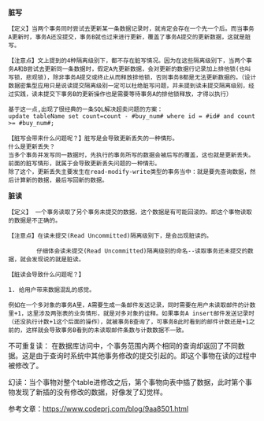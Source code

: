 

**脏写**

```
【定义】当两个事务同时尝试去更新某一条数据记录时，就肯定会存在一个先一个后。而当事务A更新时，事务A还没提交，事务B就也过来进行更新，覆盖了事务A提交的更新数据，这就是脏写。

【注意点】文上提到的4种隔离级别下，都不存在脏写情况。因为在这些隔离级别下，当两个事务A和B尝试去更新同一条数据时，假定A先更新数据，会对更新的数据行记录加上排他锁(也叫写锁，悲观锁)，除非事务A提交或终止从而释放排他锁，否则事务B都是无法更新数据的。（设计数据密集型应用只是说读提交隔离级别一定可以杜绝脏写问题，并未提到读未提交隔离级别，经过实践，读未提交下事务B的更新操作也是需要等待事务A的排他锁释放，才得以执行）

基于这一点,出现了很经典的一条SQL解决超卖问题的方案：
update tableName set count=count - #buy_num# where id = #id# and count >= #buy_num#;

【脏写会带来什么问题呢？】脏写是会导致更新丢失的一种情形。
什么是更新丢失？
当多个事务并发写同一数据时，先执行的事务所写的数据会被后写的覆盖，这也就是更新丢失。前面的脏写情形，就属于会导致更新丢失问题的一种情形。
除了这个，更新丢失主要发生在read-modify-write类型的事务当中：就是要先查询数据，然后计算新的数据，最后写回新的数据。
```



**脏读**

```
【定义】 一个事务读取了另个事务未提交的数据，这个数据是有可能回滚的。即这个事物读取的数据是不正确的。

【注意点】在读未提交(Read Uncommitted)隔离级别下，是会出现脏读的。

        仔细体会读未提交(Read Uncommitted)隔离级别的命名--读取事务还未提交的数据，就会发现说的就是脏读。

【脏读会导致什么问题呢？】

1. 给用户带来数据混乱的感觉。

例如在一个多对象的事务A里，A需要生成一条邮件发送记录，同时需要在用户未读取邮件的计数里+1，这里涉及两张表的业务情形，就是对多对象的诠释。如果事务A insert邮件发送记录时（还没执行计数+1这个后面的操作），就被事务B查询了，可事务B此时看到的邮件计数还是+1之前的，这样就会导致事务B看到的未读取邮件条数与计数数据不一致。
```





不可重复读： 在数据库访问中，个事务范围内两个相同的查询却返回了不同数据。这是由于查询时系统中其他事务修改的提交引起的。即这个事物在读的过程中被修改了。

幻读：当个事物对整个table进修改之后，第个事物向表中插了数据，此时第个事物发现了新插的没有修改的数据，好像发了幻觉样。



参考文章：https://www.codeprj.com/blog/9aa8501.html